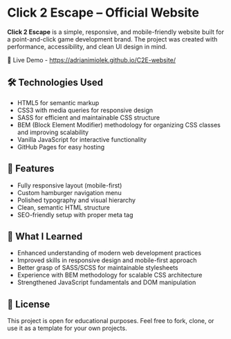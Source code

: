 # Click 2 Escape – Official Website

**Click 2 Escape** is a simple, responsive, and mobile-friendly website built for a point-and-click game development brand. The project was created with performance, accessibility, and clean UI design in mind.

🔗 Live Demo - https://adrianimiolek.github.io/C2E-website/
## 🛠️ Technologies Used

- HTML5 for semantic markup
- CSS3 with media queries for responsive design
- SASS for efficient and maintainable CSS structure
- BEM (Block Element Modifier) methodology for organizing CSS classes and improving scalability
- Vanilla JavaScript for interactive functionality
- GitHub Pages for easy hosting

## 🌟 Features

- Fully responsive layout (mobile-first)
- Custom hamburger navigation menu
- Polished typography and visual hierarchy
- Clean, semantic HTML structure
- SEO-friendly setup with proper meta tag

## 🎯 What I Learned

- Enhanced understanding of modern web development practices
- Improved skills in responsive design and mobile-first approach
- Better grasp of SASS/SCSS for maintainable stylesheets
- Experience with BEM methodology for scalable CSS architecture
- Strengthened JavaScript fundamentals and DOM manipulation

## 📄 License

This project is open for educational purposes. Feel free to fork, clone, or use it as a template for your own projects.
